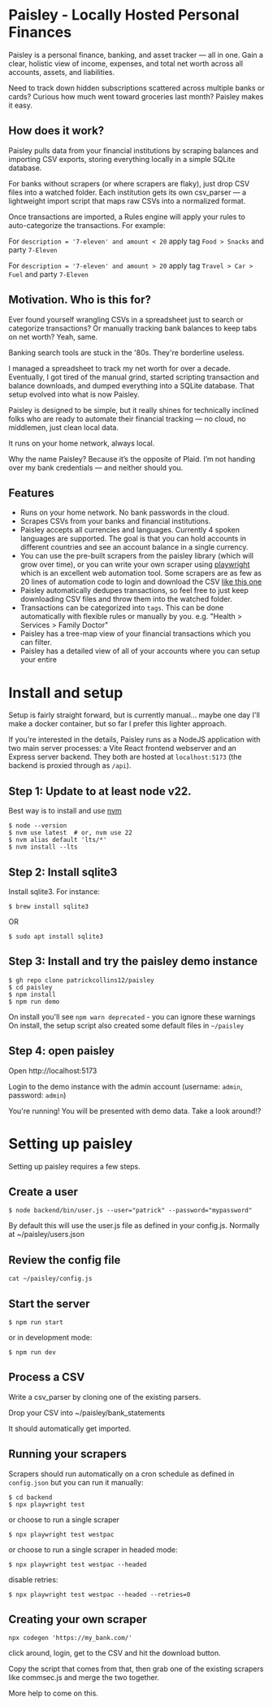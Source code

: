 # Paisley - Locally Hosted Personal Finances

Paisley is a personal finance, banking, and asset tracker — all in one.
Gain a clear, holistic view of income, expenses, and total net worth across all accounts, assets, and liabilities.

Need to track down hidden subscriptions scattered across multiple banks or cards?
Curious how much went toward groceries last month?
Paisley makes it easy.

## How does it work?

Paisley pulls data from your financial institutions by scraping balances and importing CSV exports, storing everything locally in a simple SQLite database.

For banks without scrapers (or where scrapers are flaky), just drop CSV files into a watched folder. Each institution gets its own csv_parser — a lightweight import script that maps raw CSVs into a normalized format.

Once transactions are imported, a Rules engine will apply your rules to auto-categorize the transactions. For example:


For `description = '7-eleven' and amount < 20` apply tag `Food > Snacks` and party `7-Eleven`

For `description = '7-eleven' and amount > 20` apply tag `Travel > Car > Fuel` and party `7-Eleven`


## Motivation. Who is this for?

Ever found yourself wrangling CSVs in a spreadsheet just to search or categorize transactions? Or manually tracking bank balances to keep tabs on net worth? Yeah, same.

Banking search tools are stuck in the '80s. They're borderline useless.

I managed a spreadsheet to track my net worth for over a decade. Eventually, I got tired of the manual grind, started scripting transaction and balance downloads, and dumped everything into a SQLite database. That setup evolved into what is now Paisley.

Paisley is designed to be simple, but it really shines for technically inclined folks who are ready to automate their financial tracking — no cloud, no middlemen, just clean local data.

It runs on your home network, always local.

Why the name Paisley? Because it’s the opposite of Plaid. I’m not handing over my bank credentials — and neither should you.

## Features
 - Runs on your home network. No bank passwords in the cloud.
 - Scrapes CSVs from your banks and financial institutions.
 - Paisley accepts all currencies and languages. Currently 4 spoken languages are supported. The goal is that you can hold accounts in different countries and see an account balance in a single currency.
 - You can use the pre-built scrapers from the paisley library (which will grow over time), or you can write your own scraper using [playwright](https://playwright.dev/) which is an excellent web automation tool. Some scrapers are as few as 20 lines of automation code to login and download the CSV [like this one](https://github.com/patrickcollins12/paisley/blob/90818e236aa554fafa577577f7616c54b10b6196/backend/scrapers/commsec.js)
 - Paisley automatically dedupes transactions, so feel free to just keep downloading CSV files and throw them into the watched folder.
 - Transactions can be categorized into `tags`. This can be done automatically with flexible rules or manually by you. e.g. "Health > Services > Family Doctor" 
 - Paisley has a tree-map view of your financial transactions which you can filter.
 - Paisley has a detailed view of all of your accounts where you can setup your entire 

# Install and setup
Setup is fairly straight forward, but is currently manual... maybe one day I'll make a docker container, but so far I prefer this lighter approach. 

If you're interested in the details, Paisley runs as a NodeJS application with two main server processes: a Vite React frontend webserver and an Express server backend. They both are hosted at `localhost:5173` (the backend is proxied through as `/api`).

## Step 1: Update to at least node v22. 
Best way is to install and use [nvm](https://github.com/nvm-sh/nvm)

```
$ node --version
$ nvm use latest  # or, nvm use 22
$ nvm alias default 'lts/*'
$ nvm install --lts
```

## Step 2: Install sqlite3
Install sqlite3. For instance:

`$ brew install sqlite3` 

OR

`$ sudo apt install sqlite3`

## Step 3: Install and try the paisley demo instance
```
$ gh repo clone patrickcollins12/paisley
$ cd paisley
$ npm install
$ npm run demo
```

On install you'll see `npm warn deprecated` - you can ignore these warnings
On install, the setup script also created some default files in `~/paisley`

## Step 4: open paisley

Open http://localhost:5173

Login to the demo instance with the admin account (username: `admin`,  password: `admin`)

You're running! You will be presented with demo data. Take a look around!?

# Setting up paisley

Setting up paisley requires a few steps. 

## Create a user
```
$ node backend/bin/user.js --user="patrick" --password="mypassword"
```

By default this will use the user.js file as defined in your config.js. Normally at ~/paisley/users.json

## Review the config file

```
cat ~/paisley/config.js
```

## Start the server
``` 
$ npm run start
```

or in development mode:
```
$ npm run dev
```

## Process a CSV

Write a csv_parser by cloning one of the existing parsers.

Drop your CSV into ~/paisley/bank_statements

It should automatically get imported.

## Running your scrapers

Scrapers should run automatically on a cron schedule as defined in `config.json` but you can run it manually:

```
$ cd backend
$ npx playwright test
```

or choose to run a single scraper

```
$ npx playwright test westpac
```

or choose to run a single scraper in headed mode:

```
$ npx playwright test westpac --headed
```

disable retries:

```
$ npx playwright test westpac --headed --retries=0
```

## Creating your own scraper

```
npx codegen 'https://my_bank.com/'
```

click around, login, get to the CSV and hit the download button.

Copy the script that comes from that, then grab one of the existing scrapers like commsec.js and merge the two together.

More help to come on this.
